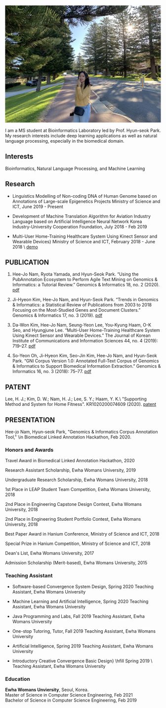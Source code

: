 ![Image](./img/main.png)

I am a MS student at Bioinformatics Laboratory led by Prof. Hyun-seok Park.   
My research interests include deep learning applications as well as natural language processing, especially in the biomedical domain.

## Interests

Bioinformatics, Natural Language Processing, and Machine Learning

## Research

- Linguistics Modelling of Non-coding DNA of Human Genome based on Annotations of Large-scale Epigenetics Projects 
Ministry of Science and ICT, June 2019 - Present

- Development of Machine Translation Algorithm for Aviation Industry Language based on Artificial Intelligence Neural Network 
Korea Industry-University Cooperation Foundation, July 2018 - Feb 2019

- Multi-User Home-Training Healthcare System Using Kinect Sensor and Wearable Devices} 
Ministry of Science and ICT, February 2018 - June 2018 \\ [demo](https://www.youtube.com/watch?v=v5fK2L9En_w)

## PUBLICATION

1. Hee-Jo Nam, Ryota Yamada, and Hyun-Seok Park. “Using the PubAnnotation Ecosystem to Perform Agile Text Mining on Genomics &amp; Informatics: a Tutorial Review.” Genomics &amp; Informatics 18, no. 2 (2020). [pdf](https://genominfo.org/upload/pdf/gi-2020-18-2-e13.pdf)

2. Ji-Hyeon Kim, Hee-Jo Nam, and Hyun-Seok Park. “Trends in Genomics &amp; Informatics: a Statistical Review of Publications from 2003 to 2018 Focusing on the Most-Studied Genes and Document Clusters.” Genomics &amp; Informatics 17, no. 3 (2019). [pdf](https://genominfo.org/upload/pdf/gi-2019-17-3-e25.pdf)

3. Da-Won Kim, Hee-Jo Nam, Seung-Yeon Lee, You-Kyung Haam, O-K Seo, and Hyungjune Lee. “Multi-User Home-Training Healthcare System Using Kinect Sensor and Wearable Devices.” The Journal of Korean Institute of Communications and Information Sciences 44, no. 4 (2019): 719–27. 
[pdf](https://drive.google.com/file/d/1UOr8o4n1I96SHbNpzIr14przjWCwSnEy/view?usp=sharing)

4. So-Yeon Oh, Ji-Hyeon Kim, Seo-Jin Kim, Hee-Jo Nam, and Hyun-Seok Park. “GNI Corpus Version 1.0: Annotated Full-Text Corpus of Genomics &amp; Informatics to Support Biomedical Information Extraction.” Genomics &amp; Informatics 16, no. 3 (2018): 75–77. 
[pdf](https://genominfo.org/upload/pdf/gi-2018-16-3-75.pdf) 

## PATENT

Lee, H. J.; Kim, D. W.; Nam, H. J.; Lee, S. Y.; Haam, Y. K.\\ 
"Supporting Method and System for Home Fitness". KR1020200074609 (2020).
[patent](https://doi.org/10.8080/1020180163201)

## PRESENTATION

Hee-jo Nam, Hyun-seok Park, "Genomics & Informatics Corpus Annotation Tool," \\in  Biomedical Linked Annotation Hackathon, Feb 2020.

### Honors and Awards

Travel Award in Biomedical Linked Annotation Hackathon, 2020

Research Assistant Scholarship, Ewha Womans University, 2019

Undergraduate Research Scholarship, Ewha Womans University, 2018

1st Place in LEAP Student Team Competition, Ewha Womans University, 2018

2nd Place in Engineering Capstone Design Contest, Ewha Womans University, 2018

2nd Place in Engineering Student Portfolio Contest, Ewha Womans University, 2018

Best Paper Award in Hanium Conference, Ministry of Science and ICT, 2018

Special Prize in Hanium Competition, Ministry of Science and ICT, 2018

Dean's List, Ewha Womans University, 2017

Admission Scholarship (Merit-based), Ewha Womans University, 2015

### Teaching Assistant

- Software-based Convergence System Design, Spring 2020
Teaching Assistant, Ewha Womans University

- Machine Learning and Artificial Intelligence, Spring 2020
Teaching Assistant, Ewha Womans University

- Java Programming and Labs, Fall 2019
Teaching Assistant, Ewha Womans University
 
- One-stop Tutoring, Tutor, Fall 2019
Teaching Assistant, Ewha Womans University

- Artificial Intelligence, Spring 2019
Teaching Assistant, Ewha Womans University

- Introductory Creative Convergence Basic Design} \hfill Spring 2019 \\
Teaching Assistant, Ewha Womans University

### Education

**Ewha Womans Unviersity**, Seoul, Korea.  
Master of Science in Computer Science Engineering, Feb 2021<br/>
Bachelor of Science in Computer Science Engineering, Feb 2019
